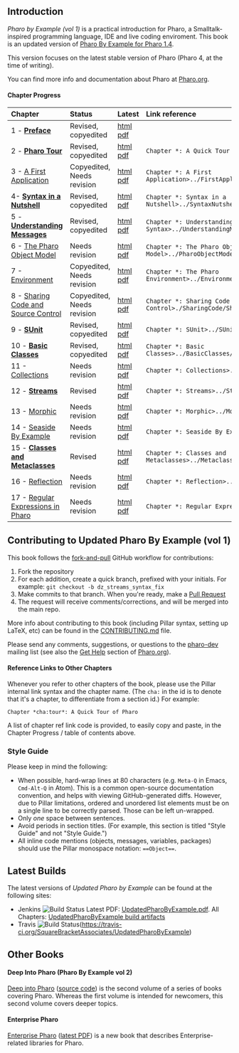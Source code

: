 ## Introduction

*Pharo by Example (vol 1)* is a practical introduction for Pharo, a Smalltalk-inspired programming language, IDE and live coding enviroment. This book is an updated version of [Pharo By Example for Pharo 1.4](https://github.com/SquareBracketAssociates/PharoByExample-english).

This version focuses on the latest stable version of Pharo (Pharo 4, at the time of writing).

You can find more info and documentation about Pharo at [Pharo.org](http://pharo.org/).

#### Chapter Progress

Chapter | Status | Latest | Link reference |
:-------|:-------|:-------|:----------------
1 - **[Preface](Preface/)** | Revised, copyedited | [html](https://ci.inria.fr/pharo-contribution/job/UpdatedPharoByExample/lastSuccessfulBuild/artifact/Preface/Preface.html) [pdf](https://ci.inria.fr/pharo-contribution/job/UpdatedPharoByExample/lastSuccessfulBuild/artifact/Preface/Preface.pdf) |
2 - **[Pharo Tour](PharoTour)** | Revised, copyedited | [html](https://ci.inria.fr/pharo-contribution/job/UpdatedPharoByExample/lastSuccessfulBuild/artifact/PharoTour/PharoTour.html) [pdf](https://ci.inria.fr/pharo-contribution/job/UpdatedPharoByExample/lastSuccessfulBuild/artifact/PharoTour/PharoTour.pdf) | `Chapter *: A Quick Tour of Pharo>../PharoTour/PharoTour.pillar@cha:tour*`
3 - [A First Application](FirstApplication/) | Copyedited, Needs revision | [html](https://ci.inria.fr/pharo-contribution/job/UpdatedPharoByExample/lastSuccessfulBuild/artifact/FirstApplication/FirstApplication.html) [pdf](https://ci.inria.fr/pharo-contribution/job/UpdatedPharoByExample/lastSuccessfulBuild/artifact/FirstApplication/FirstApplication.pdf) | `Chapter *: A First Application>../FirstApplication/FirstApplicatioin.pier@cha:firstApp*`
4- **[Syntax in a Nutshell](SyntaxNutshell/)** | Revised, copyedited | [html](https://ci.inria.fr/pharo-contribution/job/UpdatedPharoByExample/lastSuccessfulBuild/artifact/SyntaxNutshell/SyntaxNutshell.html) [pdf](https://ci.inria.fr/pharo-contribution/job/UpdatedPharoByExample/lastSuccessfulBuild/artifact/SyntaxNutshell/SyntaxNutshell.pdf) | `Chapter *: Syntax in a Nutshell>../SyntaxNutshell/SyntaxNutshell.pillar@cha:syntax*`
5 - **[Understanding Messages](UnderstandingMessage/)** | Revised, copyedited | [html](https://ci.inria.fr/pharo-contribution/job/UpdatedPharoByExample/lastSuccessfulBuild/artifact/UnderstandingMessage/UnderstandingMessage.html) [pdf](https://ci.inria.fr/pharo-contribution/job/UpdatedPharoByExample/lastSuccessfulBuild/artifact/UnderstandingMessage/UnderstandingMessage.pdf) | `Chapter *: Understanding Message Syntax>../UnderstandingMessage/UnderstandingMessage.pillar@cha:messages*`
6 - [The Pharo Object Model](PharoObjectModel/) | Needs revision | [html](https://ci.inria.fr/pharo-contribution/job/UpdatedPharoByExample/lastSuccessfulBuild/artifact/PharoObjectModel/PharoObjectModel.html) [pdf](https://ci.inria.fr/pharo-contribution/job/UpdatedPharoByExample/lastSuccessfulBuild/artifact/PharoObjectModel/PharoObjectModel.pdf) | `Chapter *: The Pharo Object Model>../PharoObjectModel/PharoObjectModel.pier@cha:model*`
7 - [Environment](Environment/) | Copyedited, Needs revision | [html](https://ci.inria.fr/pharo-contribution/job/UpdatedPharoByExample/lastSuccessfulBuild/artifact/Environment/Environment.html) [pdf](https://ci.inria.fr/pharo-contribution/job/UpdatedPharoByExample/lastSuccessfulBuild/artifact/Environment/Environment.pdf) | `Chapter *: The Pharo Environment>../Environment/Environment.pillar@cha:env* `
8 - [Sharing Code and Source Control](SharingCode/) | Copyedited, Needs revision | [html](https://ci.inria.fr/pharo-contribution/job/UpdatedPharoByExample/lastSuccessfulBuild/artifact/SharingCode/SharingCode.html) [pdf](https://ci.inria.fr/pharo-contribution/job/UpdatedPharoByExample/lastSuccessfulBuild/artifact/SharingCode/SharingCode.pdf) | `Chapter *: Sharing Code and Source Control>./SharingCode/SharingCode.pillarr@cha:sharingCode*`
9 - **[SUnit](SUnit/)** | Revised, copyedited | [html](https://ci.inria.fr/pharo-contribution/job/UpdatedPharoByExample/lastSuccessfulBuild/artifact/SUnit/SUnit.html) [pdf](https://ci.inria.fr/pharo-contribution/job/UpdatedPharoByExample/lastSuccessfulBuild/artifact/SUnit/SUnit.pdf) | `Chapter *: SUnit>../SUnit/SUnit.pillar@cha:sunit*`
10 - **[Basic Classes](BasicClasses/)** | Revised, copyedited | [html](https://ci.inria.fr/pharo-contribution/job/UpdatedPharoByExample/lastSuccessfulBuild/artifact/BasicClasses/BasicClasses.html) [pdf](https://ci.inria.fr/pharo-contribution/job/UpdatedPharoByExample/lastSuccessfulBuild/artifact/BasicClasses/BasicClasses.pdf) | `Chapter *: Basic Classes>../BasicClasses/BasicClasses.pier@cha:basicClasses*`
11 - [Collections](Collections/) | Needs revision | [html](https://ci.inria.fr/pharo-contribution/job/UpdatedPharoByExample/lastSuccessfulBuild/artifact/Collections/Collections.html) [pdf](https://ci.inria.fr/pharo-contribution/job/UpdatedPharoByExample/lastSuccessfulBuild/artifact/Collections/Collections.pdf) | `Chapter *: Collections>../Collections/Collections.pier@cha:collections*`
12 - **[Streams](Streams/)** | Revised | [html](https://ci.inria.fr/pharo-contribution/job/UpdatedPharoByExample/lastSuccessfulBuild/artifact/Streams/Streams.html) [pdf](https://ci.inria.fr/pharo-contribution/job/UpdatedPharoByExample/lastSuccessfulBuild/artifact/Streams/Streams.pdf) | `Chapter *: Streams>../Streams/Streams.pillar@cha:streams*`
13 - [Morphic](Morphic/) | Needs revision | [html](https://ci.inria.fr/pharo-contribution/job/UpdatedPharoByExample/lastSuccessfulBuild/artifact/Morphic/Morphic.html) [pdf](https://ci.inria.fr/pharo-contribution/job/UpdatedPharoByExample/lastSuccessfulBuild/artifact/Morphic/Morphic.pdf) | `Chapter *: Morphic>../Morphic/Morphic.pier@cha:morphic*`
14 - [Seaside By Example](Seaside/) | Needs revision | [html](https://ci.inria.fr/pharo-contribution/job/UpdatedPharoByExample/lastSuccessfulBuild/artifact/Seaside/Seaside.html) [pdf](https://ci.inria.fr/pharo-contribution/job/UpdatedPharoByExample/lastSuccessfulBuild/artifact/Seaside/Seaside.pdf) | `Chapter *: Seaside By Example>../Seaside/Seaside.pier@cha:seaside*`
15 - **[Classes and Metaclasses](Metaclasses/)** | Revised | [html](https://ci.inria.fr/pharo-contribution/job/UpdatedPharoByExample/lastSuccessfulBuild/artifact/Metaclasses/Metaclasses.html) [pdf](https://ci.inria.fr/pharo-contribution/job/UpdatedPharoByExample/lastSuccessfulBuild/artifact/Metaclasses/Metaclasses.pdf) | `Chapter *: Classes and Metaclasses>../Metaclasses/Metaclasses.pillar@cha:metaclasses*`
16 - [Reflection](Reflection/) | Needs revision | [html](https://ci.inria.fr/pharo-contribution/job/UpdatedPharoByExample/lastSuccessfulBuild/artifact/Reflection/Reflection.html) [pdf](https://ci.inria.fr/pharo-contribution/job/UpdatedPharoByExample/lastSuccessfulBuild/artifact/Reflection/Reflection.pdf) | `Chapter *: Reflection>../Reflexion/Reflexion.pier@cha:reflection*`
17 - [Regular Expressions in Pharo](Regex/) | Needs revision | [html](https://ci.inria.fr/pharo-contribution/job/UpdatedPharoByExample/lastSuccessfulBuild/artifact/Regex/Regex.html) [pdf](https://ci.inria.fr/pharo-contribution/job/UpdatedPharoByExample/lastSuccessfulBuild/artifact/Regex/Regex.pdf) | `Chapter *: Regular Expressions in Pharo>../Regex/Regex.pier@cha:regex*`

## Contributing to Updated Pharo By Example (vol 1)
This book follows the
[fork-and-pull](https://help.github.com/articles/using-pull-requests/#fork--pull)
GitHub workflow for contributions:

1. Fork the repository
2. For each addition, create a quick branch, prefixed with your initials. For
    example: `git checkout -b dz_streams_syntax_fix`
3. Make commits to that branch. When you're ready, make a
    [Pull Request](https://help.github.com/articles/using-pull-requests/#sending-the-pull-request)
4. The request will receive comments/corrections, and will be merged into the
    main repo.

More info about contributing to this book (including Pillar syntax, setting up
LaTeX, etc) can be found in the [CONTRIBUTING.md](CONTRIBUTING.md) file.

Please send any comments, suggestions, or questions to the [pharo-dev](http://lists.pharo.org/mailman/listinfo/pharo-users_lists.pharo.org)
mailing list (see also the [Get Help](http://www.pharo.org/community) section of [Pharo.org](http://www.pharo.org/)).

#### Reference Links to Other Chapters

Whenever you refer to other chapters of the book, please use the Pillar internal
link syntax and the chapter name. (The `cha:` in the id is to denote that it's
a chapter, to differentiate from a section id.) For example:

`Chapter *cha:tour*: A Quick Tour of Pharo`

A list of chapter ref link code is provided, to easily copy and paste, in the
Chapter Progress / table of contents above.

### Style Guide
Please keep in mind the following:

* When possible, hard-wrap lines at 80 characters (e.g. `Meta-Q` in Emacs,
    `Cmd-Alt-Q` in Atom). This is a common open-source documentation convention,
    and helps with viewing GitHub-generated diffs.
    However, due to Pillar limitations, ordered and unordered list elements must
    be on a single line to be correctly parsed. Those can be left un-wrapped.
* Only *one* space between sentences.
* Avoid periods in section titles. (For example, this section is titled "Style Guide"
    and not "Style Guide.")
* All inline code mentions (objects, messages, variables, packages) should use the
    Pillar monospace notation: `==Object==`.

## Latest Builds

The latest versions of *Updated Pharo by Example* can be found at the following sites:

* Jenkins ![Build Status](https://ci.inria.fr/pharo-contribution/buildStatus/icon?job=UpdatedPharoByExample)
    Latest PDF: [UpdatedPharoByExample.pdf](https://ci.inria.fr/pharo-contribution/view/Books/job/UpdatedPharoByExample/lastSuccessfulBuild/artifact/book-result/UpdatedPharoByExample.pdf). All Chapters: [UpdatedPharoByExample build artifacts](https://ci.inria.fr/pharo-contribution/job/UpdatedPharoByExample/lastSuccessfulBuild/artifact/)
* Travis ![Build Status](https://travis-ci.org/SquareBracketAssociates/UpdatedPharoByExample.svg?branch=master)(https://travis-ci.org/SquareBracketAssociates/UpdatedPharoByExample)

## Other Books
#### Deep Into Pharo (Pharo By Example vol 2)
[Deep into Pharo](http://www.deepintopharo.com/) ([source code](https://gforge.inria.fr/scm/viewvc.php/PharoByExampleTwo-Eng/?root=pharobooks)) is the second volume of a series of books covering Pharo. Whereas the first volume is intended for newcomers, this second volume covers deeper topics.

#### Enterprise Pharo
[Enterprise Pharo](https://github.com/SquareBracketAssociates/EnterprisePharo) ([latest PDF](https://ci.inria.fr/pharo-contribution/job/PharoForTheEnterprise/lastSuccessfulBuild/artifact/EnterprisePharo.pdf)) is a new book that describes Enterprise-related libraries for Pharo.
